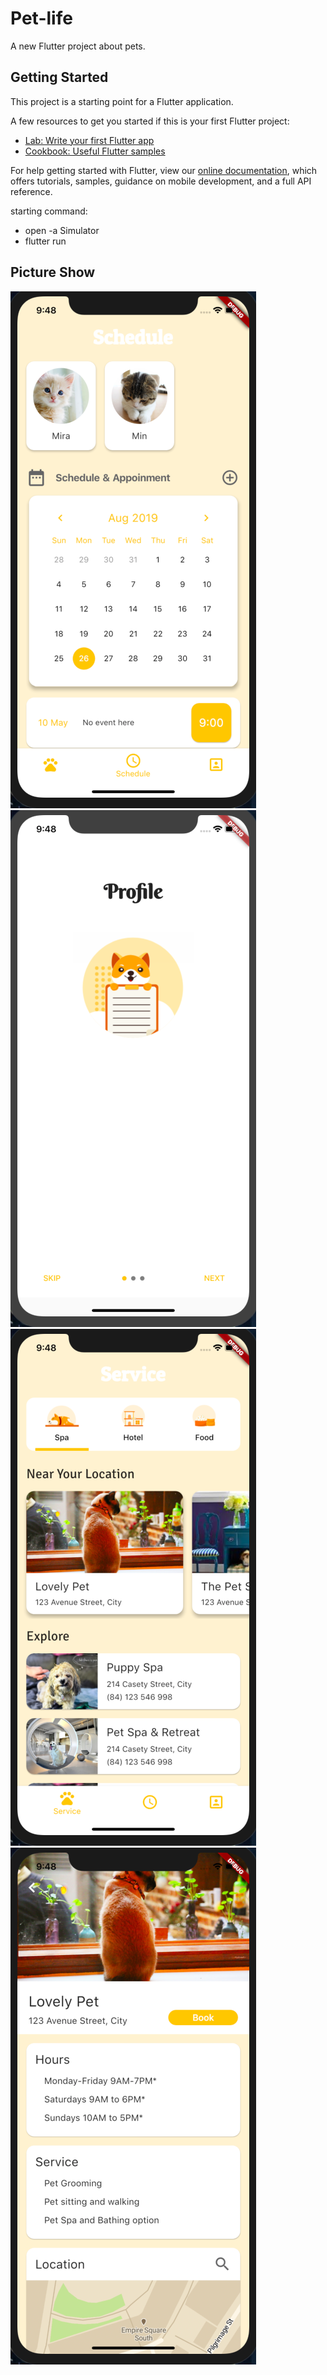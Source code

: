# Pet-life

A new Flutter project about pets.

## Getting Started

This project is a starting point for a Flutter application.

A few resources to get you started if this is your first Flutter project:

- [Lab: Write your first Flutter app](https://flutter.io/docs/get-started/codelab)
- [Cookbook: Useful Flutter samples](https://flutter.io/docs/cookbook)

For help getting started with Flutter, view our 
[online documentation](https://flutter.io/docs), which offers tutorials, 
samples, guidance on mobile development, and a full API reference.

starting command:

- open -a Simulator
- flutter run

## Picture Show
![image](https://github.com/oiar/pet-life/blob/master/img/calendar.png)
![image](https://github.com/oiar/pet-life/blob/master/img/first.png)
![image](https://github.com/oiar/pet-life/blob/master/img/homepage.png)
![image](https://github.com/oiar/pet-life/blob/master/img/map.png)
